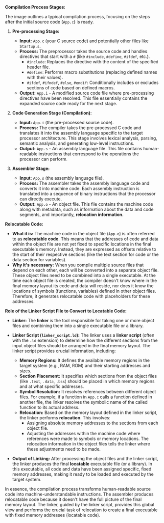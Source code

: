 
**Compilation Process Stages:**

The image outlines a typical compilation process, focusing on the steps after the initial source code (`App.c`) is ready.

1.  **Pre-processing Stage:**
    * **Input:** `App.c` (your C source code) and potentially other files like `Startup.s`.
    * **Process:** The preprocessor takes the source code and handles directives that start with a `#` (like `#include`, `#define`, `#ifdef`, etc.).
        * `#include`: Replaces the directive with the content of the specified header file.
        * `#define`: Performs macro substitutions (replacing defined names with their values).
        * `#ifdef`, `#ifndef`, `#else`, `#endif`: Conditionally includes or excludes sections of code based on defined macros.
    * **Output:** `App.i` - A modified source code file where pre-processing directives have been resolved. This file essentially contains the expanded source code ready for the next stage.

2.  **Code Generation Stage (Compilation):**
    * **Input:** `App.i` (the pre-processed source code).
    * **Process:** The compiler takes the pre-processed C code and translates it into the assembly language specific to the target processor architecture. This stage involves lexical analysis, parsing, semantic analysis, and generating low-level instructions.
    * **Output:** `App.s` - An assembly language file. This file contains human-readable instructions that correspond to the operations the processor can perform.

3.  **Assembler Stage:**
    * **Input:** `App.s` (the assembly language file).
    * **Process:** The assembler takes the assembly language code and converts it into machine code. Each assembly instruction is translated into a sequence of binary instructions that the processor can directly execute.
    * **Output:** `App.o` - An object file. This file contains the machine code along with metadata, such as information about the data and code segments, and importantly, **relocation information**.

**Relocatable Code:**

* **What it is:** The machine code in the object file (`App.o`) is often referred to as **relocatable code**. This means that the addresses of code and data within the object file are not yet fixed to specific locations in the final executable's memory. Instead, they are expressed as offsets relative to the start of their respective sections (like the text section for code or the data section for variables).
* **Why it's necessary:** When you compile multiple source files that depend on each other, each will be converted into a separate object file. These object files need to be combined into a single executable. At the time each object file is created, the compiler doesn't know where in the final memory layout its code and data will reside, nor does it know the locations of symbols (functions, variables) defined in other object files. Therefore, it generates relocatable code with placeholders for these addresses.

**Role of the Linker Script File to Convert to Locatable Code:**

* **Linker:** The **linker** is the tool responsible for taking one or more object files and combining them into a single executable file or a library.
* **Linker Script (`linker_script.ld`):** The linker uses a **linker script** (often with the `.ld` extension) to determine how the different sections from the input object files should be arranged in the final memory layout. The linker script provides crucial information, including:
    * **Memory Regions:** It defines the available memory regions in the target system (e.g., RAM, ROM) and their starting addresses and sizes.
    * **Section Placement:** It specifies which sections from the object files (like `.text`, `.data`, `.bss`) should be placed in which memory regions and at what specific addresses.
    * **Symbol Resolution:** It resolves references between different object files. For example, if a function in `App.c` calls a function defined in another file, the linker resolves the symbolic name of the called function to its actual address.
    * **Relocation:** Based on the memory layout defined in the linker script, the linker performs **relocation**. This involves:
        * Assigning absolute memory addresses to the sections from each object file.
        * Adjusting the addresses within the machine code where references were made to symbols or memory locations. The relocation information in the object files tells the linker where these adjustments need to be made.

* **Output of Linking:** After processing the object files and the linker script, the linker produces the final **locatable** executable file (or a library). In this executable, all code and data have been assigned specific, fixed memory addresses, making it ready to be loaded and executed by the target system.

In essence, the compilation process transforms human-readable source code into machine-understandable instructions. The assembler produces relocatable code because it doesn't have the full picture of the final memory layout. The linker, guided by the linker script, provides this global view and performs the crucial task of relocation to create a final executable with fixed memory addresses (locatable code).

